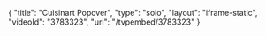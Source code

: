 {
    "title": "Cuisinart Popover",
    "type": "solo",
    "layout": "iframe-static",
    "videoId": "3783323",
    "url": "\/tvpembed\/3783323"
}